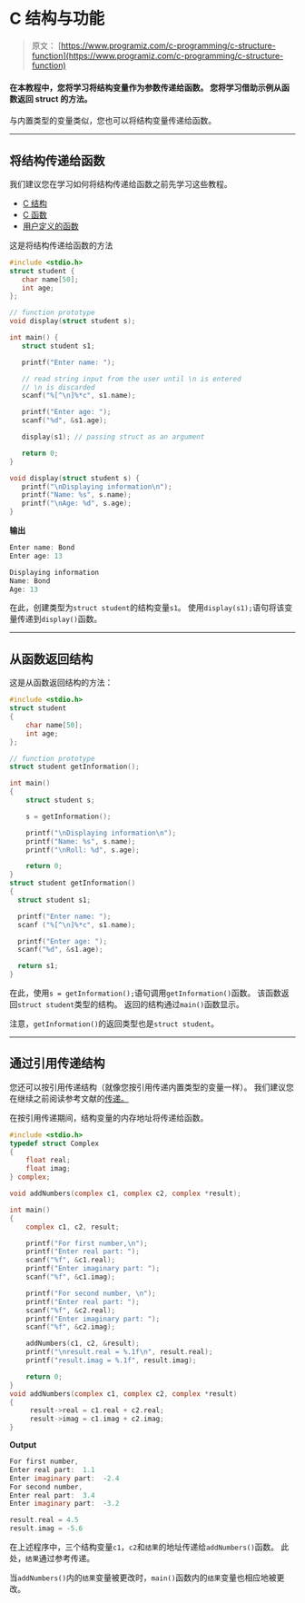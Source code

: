 # C 结构与功能

> 原文： [https://www.programiz.com/c-programming/c-structure-function](https://www.programiz.com/c-programming/c-structure-function)

#### 在本教程中，您将学习将结构变量作为参数传递给函数。 您将学习借助示例从函数返回 struct 的方法。

与内置类型的变量类似，您也可以将结构变量传递给函数。

* * *

## 将结构传递给函数

我们建议您在学习如何将结构传递给函数之前先学习这些教程。

*   [C 结构](/c-programming/c-structures)
*   [C 函数](/c-programming/c-functions)
*   [用户定义的函数](/c-programming/c-user-defined-functions)

这是将结构传递给函数的方法

```c
#include <stdio.h>
struct student {
   char name[50];
   int age;
};

// function prototype
void display(struct student s);

int main() {
   struct student s1;

   printf("Enter name: ");

   // read string input from the user until \n is entered
   // \n is discarded
   scanf("%[^\n]%*c", s1.name);

   printf("Enter age: ");
   scanf("%d", &s1.age);

   display(s1); // passing struct as an argument

   return 0;
}

void display(struct student s) {
   printf("\nDisplaying information\n");
   printf("Name: %s", s.name);
   printf("\nAge: %d", s.age);
}
```

**输出**

```c
Enter name: Bond
Enter age: 13

Displaying information
Name: Bond
Age: 13 
```

在此，创建类型为`struct student`的结构变量`s1`。 使用`display(s1);`语句将该变量传递到`display()`函数。

* * *

## 从函数返回结构

这是从函数返回结构的方法：

```c
#include <stdio.h>
struct student
{
    char name[50];
    int age;
};

// function prototype
struct student getInformation();

int main()
{
    struct student s;

    s = getInformation();

    printf("\nDisplaying information\n");
    printf("Name: %s", s.name);
    printf("\nRoll: %d", s.age);

    return 0;
}
struct student getInformation() 
{
  struct student s1;

  printf("Enter name: ");
  scanf ("%[^\n]%*c", s1.name);

  printf("Enter age: ");
  scanf("%d", &s1.age);

  return s1;
} 
```

在此，使用`s = getInformation();`语句调用`getInformation()`函数。 该函数返回`struct student`类型的结构。 返回的结构通过`main()`函数显示。

注意，`getInformation()`的返回类型也是`struct student`。

* * *

## 通过引用传递结构

您还可以按引用传递结构（就像您按引用传递内置类型的变量一样）。 我们建议您在继续之前阅读参考文献的[传递。](/c-programming/c-pointer-functions)

在按引用传递期间，结构变量的内存地址将传递给函数。

```c
#include <stdio.h>
typedef struct Complex
{
    float real;
    float imag;
} complex;

void addNumbers(complex c1, complex c2, complex *result); 

int main()
{
    complex c1, c2, result;

    printf("For first number,\n");
    printf("Enter real part: ");
    scanf("%f", &c1.real);
    printf("Enter imaginary part: ");
    scanf("%f", &c1.imag);

    printf("For second number, \n");
    printf("Enter real part: ");
    scanf("%f", &c2.real);
    printf("Enter imaginary part: ");
    scanf("%f", &c2.imag);

    addNumbers(c1, c2, &result); 
    printf("\nresult.real = %.1f\n", result.real);
    printf("result.imag = %.1f", result.imag);

    return 0;
}
void addNumbers(complex c1, complex c2, complex *result) 
{
     result->real = c1.real + c2.real;
     result->imag = c1.imag + c2.imag; 
} 
```

**Output**

```c
For first number,
Enter real part:  1.1
Enter imaginary part:  -2.4
For second number, 
Enter real part:  3.4
Enter imaginary part:  -3.2

result.real = 4.5
result.imag = -5.6 
```

在上述程序中，三个结构变量`c1`，`c2`和`结果`的地址传递给`addNumbers()`函数。 此处，`结果`通过参考传递。

当`addNumbers()`内的`结果`变量被更改时，`main()`函数内的`结果`变量也相应地被更改。